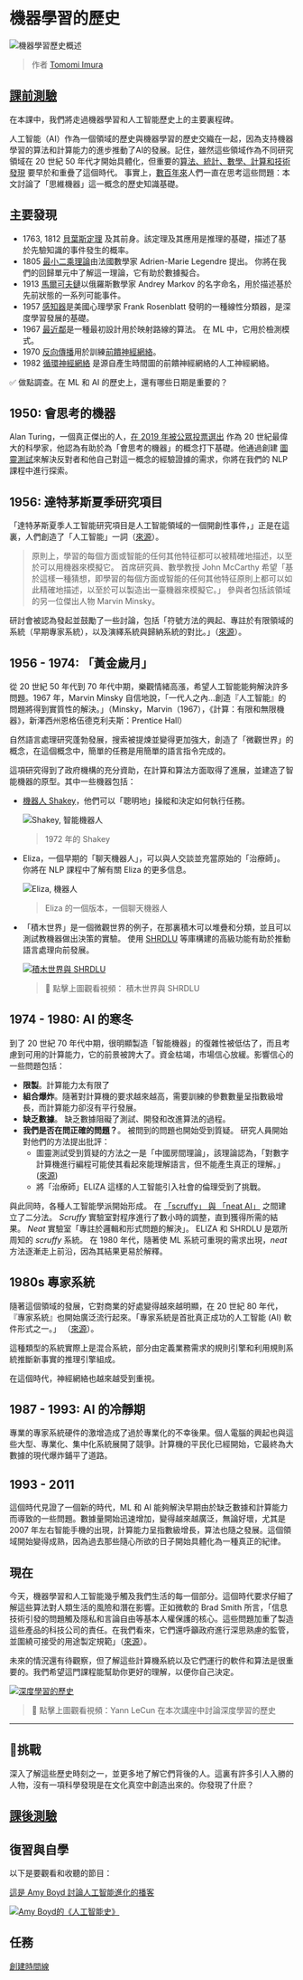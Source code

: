# 機器學習的歷史 

![機器學習歷史概述](../../../sketchnotes/ml-history.png)
> 作者 [Tomomi Imura](https://www.twitter.com/girlie_mac)
## [課前測驗](https://gentle-hill-034defd0f.1.azurestaticapps.net/quiz/3/)

在本課中，我們將走過機器學習和人工智能歷史上的主要裏程碑。 

人工智能（AI）作為一個領域的歷史與機器學習的歷史交織在一起，因為支持機器學習的算法和計算能力的進步推動了AI的發展。記住，雖然這些領域作為不同研究領域在 20 世紀 50 年代才開始具體化，但重要的[算法、統計、數學、計算和技術發現](https://wikipedia.org/wiki/Timeline_of_machine_learning) 要早於和重疊了這個時代。 事實上，[數百年來](https://wikipedia.org/wiki/History_of_artificial_intelligence)人們一直在思考這些問題：本文討論了「思維機器」這一概念的歷史知識基礎。 

## 主要發現

- 1763, 1812 [貝葉斯定理](https://wikipedia.org/wiki/Bayes%27_theorem) 及其前身。該定理及其應用是推理的基礎，描述了基於先驗知識的事件發生的概率。
- 1805 [最小二乘理論](https://wikipedia.org/wiki/Least_squares)由法國數學家 Adrien-Marie Legendre 提出。 你將在我們的回歸單元中了解這一理論，它有助於數據擬合。
- 1913 [馬爾可夫鏈](https://wikipedia.org/wiki/Markov_chain)以俄羅斯數學家 Andrey Markov 的名字命名，用於描述基於先前狀態的一系列可能事件。
- 1957 [感知器](https://wikipedia.org/wiki/Perceptron)是美國心理學家 Frank Rosenblatt 發明的一種線性分類器，是深度學習發展的基礎。
- 1967 [最近鄰](https://wikipedia.org/wiki/Nearest_neighbor)是一種最初設計用於映射路線的算法。 在 ML 中，它用於檢測模式。
- 1970 [反向傳播](https://wikipedia.org/wiki/Backpropagation)用於訓練[前饋神經網絡](https://wikipedia.org/wiki/Feedforward_neural_network)。
- 1982 [循環神經網絡](https://wikipedia.org/wiki/Recurrent_neural_network) 是源自產生時間圖的前饋神經網絡的人工神經網絡。

✅ 做點調查。在 ML 和 AI 的歷史上，還有哪些日期是重要的？
## 1950: 會思考的機器 

Alan Turing，一個真正傑出的人，[在 2019 年被公眾投票選出](https://wikipedia.org/wiki/Icons:_The_Greatest_Person_of_the_20th_Century) 作為 20 世紀最偉大的科學家，他認為有助於為「會思考的機器」的概念打下基礎。他通過創建 [圖靈測試](https://www.bbc.com/news/technology-18475646)來解決反對者和他自己對這一概念的經驗證據的需求，你將在我們的 NLP 課程中進行探索。

## 1956: 達特茅斯夏季研究項目

「達特茅斯夏季人工智能研究項目是人工智能領域的一個開創性事件，」正是在這裏，人們創造了「人工智能」一詞（[來源](https://250.dartmouth.edu/highlights/artificial-intelligence-ai-coined-dartmouth)）。

> 原則上，學習的每個方面或智能的任何其他特征都可以被精確地描述，以至於可以用機器來模擬它。 
首席研究員、數學教授 John McCarthy 希望「基於這樣一種猜想，即學習的每個方面或智能的任何其他特征原則上都可以如此精確地描述，以至於可以製造出一臺機器來模擬它。」 參與者包括該領域的另一位傑出人物 Marvin Minsky。

研討會被認為發起並鼓勵了一些討論，包括「符號方法的興起、專註於有限領域的系統（早期專家系統），以及演繹系統與歸納系統的對比。」（[來源](https://wikipedia.org/wiki/Dartmouth_workshop)）。

## 1956 - 1974: 「黃金歲月」

從 20 世紀 50 年代到 70 年代中期，樂觀情緒高漲，希望人工智能能夠解決許多問題。1967 年，Marvin Minsky 自信地說，「一代人之內...創造『人工智能』的問題將得到實質性的解決。」（Minsky，Marvin（1967），《計算：有限和無限機器》，新澤西州恩格伍德克利夫斯：Prentice Hall）

自然語言處理研究蓬勃發展，搜索被提煉並變得更加強大，創造了「微觀世界」的概念，在這個概念中，簡單的任務是用簡單的語言指令完成的。

這項研究得到了政府機構的充分資助，在計算和算法方面取得了進展，並建造了智能機器的原型。其中一些機器包括：

* [機器人 Shakey](https://wikipedia.org/wiki/Shakey_the_robot)，他們可以「聰明地」操縱和決定如何執行任務。

    ![Shakey, 智能機器人](../images/shakey.jpg)
    > 1972 年的 Shakey
* Eliza，一個早期的「聊天機器人」，可以與人交談並充當原始的「治療師」。 你將在 NLP 課程中了解有關 Eliza 的更多信息。 

    ![Eliza, 機器人](../images/eliza.png)
    > Eliza 的一個版本，一個聊天機器人 
* 「積木世界」是一個微觀世界的例子，在那裏積木可以堆疊和分類，並且可以測試教機器做出決策的實驗。 使用 [SHRDLU](https://wikipedia.org/wiki/SHRDLU) 等庫構建的高級功能有助於推動語言處理向前發展。

    [![積木世界與 SHRDLU](https://img.youtube.com/vi/QAJz4YKUwqw/0.jpg)](https://www.youtube.com/watch?v=QAJz4YKUwqw "積木世界與SHRDLU")
    
    > 🎥 點擊上圖觀看視頻： 積木世界與 SHRDLU
## 1974 - 1980: AI 的寒冬

到了 20 世紀 70 年代中期，很明顯製造「智能機器」的復雜性被低估了，而且考慮到可用的計算能力，它的前景被誇大了。資金枯竭，市場信心放緩。影響信心的一些問題包括：

- **限製**。計算能力太有限了
- **組合爆炸**。隨著對計算機的要求越來越高，需要訓練的參數數量呈指數級增長，而計算能力卻沒有平行發展。
- **缺乏數據**。 缺乏數據阻礙了測試、開發和改進算法的過程。 
- **我們是否在問正確的問題？**。 被問到的問題也開始受到質疑。 研究人員開始對他們的方法提出批評： 
  - 圖靈測試受到質疑的方法之一是「中國房間理論」，該理論認為，「對數字計算機進行編程可能使其看起來能理解語言，但不能產生真正的理解。」 ([來源](https://plato.stanford.edu/entries/chinese-room/))
  - 將「治療師」ELIZA 這樣的人工智能引入社會的倫理受到了挑戰。

與此同時，各種人工智能學派開始形成。 在 [「scruffy」 與 「neat AI」](https://wikipedia.org/wiki/Neats_and_scruffies) 之間建立了二分法。 _Scruffy_ 實驗室對程序進行了數小時的調整，直到獲得所需的結果。 _Neat_ 實驗室「專註於邏輯和形式問題的解決」。 ELIZA 和 SHRDLU 是眾所周知的 _scruffy_ 系統。 在 1980 年代，隨著使 ML 系統可重現的需求出現，_neat_ 方法逐漸走上前沿，因為其結果更易於解釋。

## 1980s 專家系統

隨著這個領域的發展，它對商業的好處變得越來越明顯，在 20 世紀 80 年代，『專家系統』也開始廣泛流行起來。「專家系統是首批真正成功的人工智能 (AI) 軟件形式之一。」 （[來源](https://wikipedia.org/wiki/Expert_system)）。

這種類型的系統實際上是混合系統，部分由定義業務需求的規則引擎和利用規則系統推斷新事實的推理引擎組成。

在這個時代，神經網絡也越來越受到重視。

## 1987 - 1993: AI 的冷靜期

專業的專家系統硬件的激增造成了過於專業化的不幸後果。個人電腦的興起也與這些大型、專業化、集中化系統展開了競爭。計算機的平民化已經開始，它最終為大數據的現代爆炸鋪平了道路。

## 1993 - 2011

這個時代見證了一個新的時代，ML 和 AI 能夠解決早期由於缺乏數據和計算能力而導致的一些問題。數據量開始迅速增加，變得越來越廣泛，無論好壞，尤其是 2007 年左右智能手機的出現，計算能力呈指數級增長，算法也隨之發展。這個領域開始變得成熟，因為過去那些隨心所欲的日子開始具體化為一種真正的紀律。

## 現在

今天，機器學習和人工智能幾乎觸及我們生活的每一個部分。這個時代要求仔細了解這些算法對人類生活的風險和潛在影響。正如微軟的 Brad Smith 所言，「信息技術引發的問題觸及隱私和言論自由等基本人權保護的核心。這些問題加重了製造這些產品的科技公司的責任。在我們看來，它們還呼籲政府進行深思熟慮的監管，並圍繞可接受的用途製定規範」（[來源](https://www.technologyreview.com/2019/12/18/102365/the-future-of-ais-impact-on-society/)）。

未來的情況還有待觀察，但了解這些計算機系統以及它們運行的軟件和算法是很重要的。我們希望這門課程能幫助你更好的理解，以便你自己決定。

[![深度學習的歷史](https://img.youtube.com/vi/mTtDfKgLm54/0.jpg)](https://www.youtube.com/watch?v=mTtDfKgLm54 "深度學習的歷史")
> 🎥 點擊上圖觀看視頻：Yann LeCun 在本次講座中討論深度學習的歷史 
---
## 🚀挑戰

深入了解這些歷史時刻之一，並更多地了解它們背後的人。這裏有許多引人入勝的人物，沒有一項科學發現是在文化真空中創造出來的。你發現了什麽？

## [課後測驗](https://gentle-hill-034defd0f.1.azurestaticapps.net/quiz/4/)

## 復習與自學

以下是要觀看和收聽的節目：

[這是 Amy Boyd 討論人工智能進化的播客](http://runasradio.com/Shows/Show/739)

[![Amy Boyd的《人工智能史》](https://img.youtube.com/vi/EJt3_bFYKss/0.jpg)](https://www.youtube.com/watch?v=EJt3_bFYKss "Amy Boyd的《人工智能史》")

## 任務

[創建時間線](assignment.zh-tw.md)